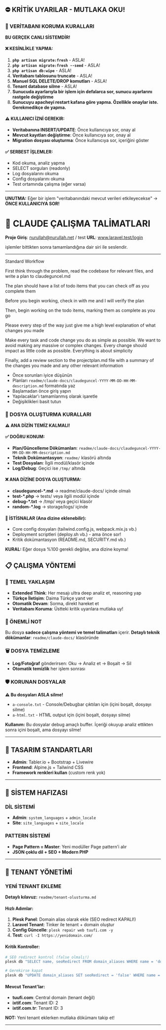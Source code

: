 ## ⛔ KRİTİK UYARILAR - MUTLAKA OKU!

### 🚨 VERİTABANI KORUMA KURALLARI

**BU GERÇEK CANLI SİSTEMDİR!**

#### ❌ KESİNLİKLE YAPMA:
1. **`php artisan migrate:fresh`** - ASLA!
2. **`php artisan migrate:fresh --seed`** - ASLA!
3. **`php artisan db:wipe`** - ASLA!
4. **Veritabanı tablosunu truncate** - ASLA!
5. **Manuel SQL DELETE/DROP komutları** - ASLA!
6. **Tenant database silme** - ASLA!
7. **Sunucuda ayarlarıyla bir işlem için defalarca sor, sunucu ayarlarını rastgele değiştirme** 
8. **Sunucuyu apacheyi restart kafana göre yapma. Özellikle onaylar iste. Gerekmedikçe de yapma.**

#### ⚠️ KULLANICI İZNİ GEREKIR:
- **Veritabanına INSERT/UPDATE**: Önce kullanıcıya sor, onay al
- **Mevcut kayıtları değiştirme**: Önce kullanıcıya sor, onay al
- **Migration dosyası oluşturma**: Önce kullanıcıya sor, içeriğini göster

#### ✅ SERBEST İŞLEMLER:
- Kod okuma, analiz yapma
- SELECT sorguları (readonly)
- Log dosyalarını okuma
- Config dosyalarını okuma
- Test ortamında çalışma (eğer varsa)

---

**UNUTMA:** Eğer bir işlem "veritabanındaki mevcut verileri etkileyecekse" → **ÖNCE KULLANICIYA SOR!** 


# 🤖 CLAUDE ÇALIŞMA TALİMATLARI

**Proje Giriş**: nurullah@nurullah.net / test
**URL**: www.laravel.test/login


işlemler bittikten sonra tamamlandığına dair siri ile seslendir.




---
Standard Workflow

First think through the problem, read the codebase for relevant files, and write a plan to claudeguncel.md

The plan should have a list of todo items that you can check off as you complete them

Before you begin working, check in with me and I will verify the plan

Then, begin working on the todo items, marking them as complete as you go

Please every step of the way just give me a high level explanation of what changes you made

Make every task and code change you do as simple as possible. We want to avoid making any massive or complex changes. Every change should impact as little code as possible. Everything is about simplicity

Finally, add a review section to the projectplan.md file with a summary of the changes you made and any other relevant information


- Önce sorunları iyice düşünün
- Planları `readme/claude-docs/claudeguncel-YYYY-MM-DD-HH-MM-description.md` formatında yaz
- Başlamadan önce giriş yapın
- Yapılacaklar'ı tamamlanmış olarak işaretle
- Değişiklikleri basit tutun

### 📁 DOSYA OLUŞTURMA KURALLARI

**⚠️ ANA DİZİN TEMİZ KALMALI!**

#### ✅ DOĞRU KONUM:
- **Plan/Güncelleme Dökümanları**: `readme/claude-docs/claudeguncel-YYYY-MM-DD-HH-MM-description.md`
- **Teknik Dokümantasyon**: `readme/` klasörü altında
- **Test Dosyaları**: İlgili modül/klasör içinde
- **Log/Debug**: Geçici ise `/tmp/` altında

#### ❌ ANA DİZİNE DOSYA OLUŞTURMA:
- **claudeguncel-*.md** → readme/claude-docs/ içinde olmalı
- **test-*.php** → tests/ veya ilgili modül içinde
- **debug-*.txt** → /tmp/ veya geçici klasör
- **random-*.log** → storage/logs/ içinde

#### 🎯 İSTİSNALAR (Ana dizine eklenebilir):
- Core config dosyaları (tailwind.config.js, webpack.mix.js vb.)
- Deployment scriptleri (deploy.sh vb.) - ama önce sor!
- Kritik dokümantasyon (README.md, SECURITY.md vb.)

**KURAL:** Eğer dosya %100 gerekli değilse, ana dizine koyma!

## 📋 ÇALIŞMA YÖNTEMİ

### 🧠 TEMEL YAKLAŞIM
- **Extended Think**: Her mesajı ultra deep analiz et, reasoning yap
- **Türkçe İletişim**: Daima Türkçe yanıt ver
- **Otomatik Devam**: Sorma, direkt hareket et
- **Veritabanı Koruma**: Üstteki kritik uyarılara mutlaka uy!

### 📝 ÖNEMLİ NOT
Bu dosya **sadece çalışma yöntemi ve temel talimatları** içerir.
**Detaylı teknik dökümanlar**: `readme/claude-docs/` klasöründe


### 🗑️ DOSYA TEMİZLEME
- **Log/Fotoğraf** gönderirsen: Oku → Analiz et → Boşalt → Sil
- **Otomatik temizlik** her işlem sonrası

### 🛡️ KORUNAN DOSYALAR
**⚠️ Bu dosyaları ASLA silme!**
- `a-console.txt` - Console/Debugbar çıktıları için (içini boşalt, dosyayı silme)
- `a-html.txt` - HTML output için (içini boşalt, dosyayı silme)

**Kullanım:** Bu dosyalar debug amaçlı buffer. İçeriği okuyup analiz ettikten sonra içini boşalt, ama dosyayı silme!

---

## 🎨 TASARIM STANDARTLARI

- **Admin**: Tabler.io + Bootstrap + Livewire
- **Frontend**: Alpine.js + Tailwind CSS
- **Framework renkleri kullan** (custom renk yok)

---

## 💾 SİSTEM HAFIZASI

### DİL SİSTEMİ
- **Admin**: `system_languages` + `admin_locale`
- **Site**: `site_languages` + `site_locale`

### PATTERN SİSTEMİ
- **Page Pattern = Master**: Yeni modüller Page pattern'i alır
- **JSON çoklu dil + SEO + Modern PHP**

---

## 🏢 TENANT YÖNETİMİ

### YENİ TENANT EKLEME
**Detaylı kılavuz:** `readme/tenant-olusturma.md`

#### Hızlı Adımlar:
1. **Plesk Panel**: Domain alias olarak ekle (SEO redirect KAPALI!)
2. **Laravel Tenant**: Tinker ile tenant + domain oluştur
3. **Config Güncelle**: `plesk repair web tuufi.com -y`
4. **Test**: `curl -I https://yenidomain.com/`

#### Kritik Kontroller:
```bash
# SEO redirect kontrol (false olmalı!)
plesk db "SELECT name, seoRedirect FROM domain_aliases WHERE name = 'domain.com'"

# Gerekirse kapat
plesk db "UPDATE domain_aliases SET seoRedirect = 'false' WHERE name = 'domain.com'"
```

#### Mevcut Tenant'lar:
- **tuufi.com**: Central domain (tenant değil)
- **ixtif.com**: Tenant ID: 2
- **ixtif.com.tr**: Tenant ID: 3

**NOT:** Yeni tenant eklerken mutlaka dökümanı takip et!

---


